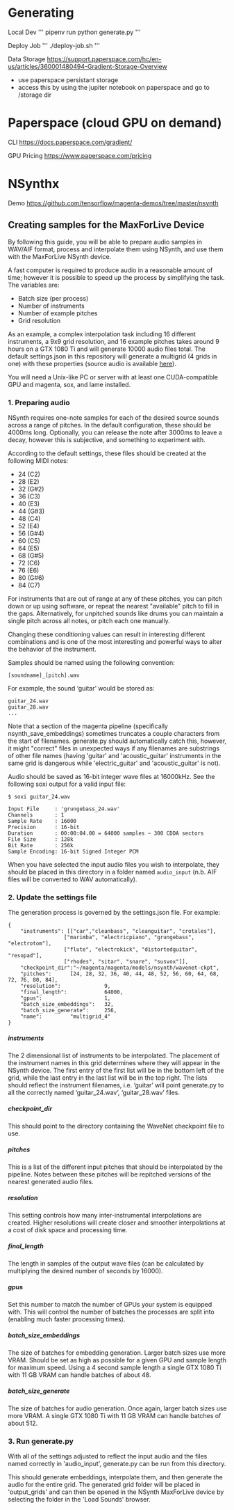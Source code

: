 # Generating

Local Dev
'''
pipenv run python generate.py
'''

Deploy Job
'''
./deploy-job.sh
'''

Data Storage
https://support.paperspace.com/hc/en-us/articles/360001480494-Gradient-Storage-Overview
- use paperspace persistant storage
- access this by using the jupiter notebook on paperspace and go to /storage dir

# Paperspace (cloud GPU on demand)
CLI
https://docs.paperspace.com/gradient/

GPU Pricing
https://www.paperspace.com/pricing

# NSynthx

Demo
https://github.com/tensorflow/magenta-demos/tree/master/nsynth


## Creating samples for the MaxForLive Device

By following this guide, you will be able to prepare audio samples in WAV/AIF format, process and interpolate them using NSynth, and use them with the MaxForLive NSynth device.

A fast computer is required to produce audio in a reasonable amount of time; however it is possible to speed up the process by simplifying the task. The variables are:

- Batch size (per process)
- Number of instruments
- Number of example pitches
- Grid resolution

As an example, a complex interpolation task including 16 different instruments, a 9x9 grid resolution, and 16 example pitches takes around 9 hours on a GTX 1080 Ti and will generate 10000 audio files total. The default settings.json in this repository will generate a multigrid (4 grids in one) with these properties (source audio is available [here](https://storage.googleapis.com/open-nsynth-super/audio/onss_source_audio.tar.gz)).

You will need a Unix-like PC or server with at least one CUDA-compatible GPU and magenta, sox, and lame installed.

### 1. Preparing audio
NSynth requires one-note samples for each of the desired source sounds across a range of pitches. In the default configuration, these should be 4000ms long. Optionally, you can release the note after 3000ms to leave a decay, however this is subjective, and something to experiment with.

According to the default settings, these files should be created at the following MIDI notes:

- 24 (C2)
- 28 (E2)
- 32 (G#2)
- 36 (C3)
- 40 (E3)
- 44 (G#3)
- 48 (C4)
- 52 (E4)
- 56 (G#4)
- 60 (C5)
- 64 (E5)
- 68 (G#5)
- 72 (C6)
- 76 (E6)
- 80 (G#6)
- 84 (C7)


For instruments that are out of range at any of these pitches, you can pitch down or up using software, or repeat the nearest "available" pitch to fill in the gaps. Alternatively, for unpitched sounds like drums you can maintain a single pitch across all notes, or pitch each one manually.

Changing these conditioning values can result in interesting different combinations and is one of the most interesting and powerful ways to alter the behavior of the instrument.

Samples should be named using the following convention:

```
[soundname]_[pitch].wav
```

For example, the sound ‘guitar’ would be stored as:

```
guitar_24.wav
guitar_28.wav
...
```

Note that a section of the magenta pipeline (specifically nsynth_save_embeddings) sometimes truncates a couple characters from the start of filenames. generate.py should automatically catch this, however, it might "correct" files in unexpected ways if any filenames are substrings of other file names (having 'guitar' and 'acoustic_guitar' instruments in the same grid is dangerous while 'electric_guitar' and 'acoustic_guitar' is not).

Audio should be saved as 16-bit integer wave files at 16000kHz. See the following soxi output for a valid input file:

```
$ soxi guitar_24.wav

Input File     : 'grungebass_24.wav'
Channels       : 1
Sample Rate    : 16000
Precision      : 16-bit
Duration       : 00:00:04.00 = 64000 samples ~ 300 CDDA sectors
File Size      : 128k
Bit Rate       : 256k
Sample Encoding: 16-bit Signed Integer PCM
```

When you have selected the input audio files you wish to interpolate, they should be placed in this directory in a folder named `audio_input` (n.b. AIF files will be converted to WAV automatically).


### 2. Update the settings file

The generation process is governed by the settings.json file. For example:
```
{
	"instruments": [["car","cleanbass", "cleanguitar", "crotales"],
                  ["marimba", "electricpiano", "grungebass", "electrotom"],
                  ["flute", "electrokick", "distortedguitar", "resopad"],
                  ["rhodes", "sitar", "snare", "susvox"]],
	"checkpoint_dir":"~/magenta/magenta/models/nsynth/wavenet-ckpt",
	"pitches":      [24, 28, 32, 36, 40, 44, 48, 52, 56, 60, 64, 68, 72, 76, 80, 84],
	"resolution": 	           9,
	"final_length":            64000,
	"gpus":                    1,
	"batch_size_embeddings":   32,
	"batch_size_generate":     256,
	"name":         "multigrid_4"
}
```

##### instruments
The 2 dimensional list of instruments to be interpolated. The placement of the instrument names in this grid determines where they will appear in the NSynth device. The first entry of the first list will be in the bottom left of the grid, while the last entry in the last list will be in the top right. The lists should reflect the instrument filenames, i.e. ‘guitar’ will point generate.py to all the correctly named ‘guitar_24.wav’, ‘guitar_28.wav’ files.

##### checkpoint_dir
This should point to the directory containing the WaveNet checkpoint file to use.

##### pitches
This is a list of the different input pitches that should be interpolated by the pipeline. Notes between these pitches will be repitched versions of the nearest generated audio files.

##### resolution
This setting controls how many inter-instrumental interpolations are created. Higher resolutions will create closer and smoother interpolations at a cost of disk space and processing time.

##### final_length
The length in samples of the output wave files (can be calculated by multiplying the desired number of seconds by 16000).

##### gpus
Set this number to match the number of GPUs your system is equipped with. This will control the number of batches the processes are split into (enabling much faster processing times).

##### batch_size_embeddings
The size of batches for embedding generation. Larger batch sizes use more VRAM. Should be set as high as possible for a given GPU and sample length for maximum speed. Using a 4 second sample length a single GTX 1080 Ti with 11 GB VRAM can handle batches of about 48.

##### batch_size_generate
The size of batches for audio generation. Once again, larger batch sizes use more VRAM. A single GTX 1080 Ti with 11 GB VRAM can handle batches of about 512.

### 3. Run generate.py

With all of the settings adjusted to reflect the input audio and the files named correctly in 'audio_input', generate.py can be run from this directory.

This should generate embeddings, interpolate them, and then generate the audio for the entire grid. The generated grid folder will be placed in 'output_grids' and can then be opened in the NSynth MaxForLive device by selecting the folder in the 'Load Sounds' browser.
